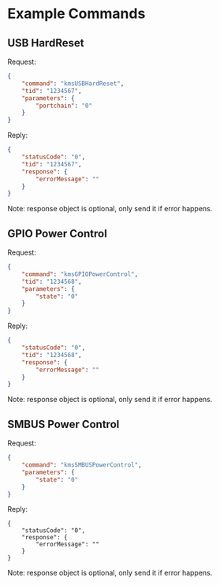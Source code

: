 # Example Commands

## USB HardReset
Request:

```json
{
	"command": "kmsUSBHardReset",
    "tid": "1234567",
	"parameters": {
		"portchain": "0"
	}
}
```

Reply:

```json
{
    "statusCode": "0",
    "tid": "1234567",
    "response": {
        "errorMessage": ""
    }
}
```

Note: response object is optional, only send it if error happens.

## GPIO Power Control

Request:

```json
{
    "command": "kmsGPIOPowerControl",
    "tid": "1234568",
    "parameters": {
        "state": "0"
    }
}
```

Reply:
```json
{
    "statusCode": "0",
    "tid": "1234568",
    "response": {
        "errorMessage": ""
    }
}
```

Note: response object is optional, only send it if error happens.

## SMBUS Power Control
Request:

```json
{
    "command": "kmsSMBUSPowerControl",
    "parameters": {
        "state": "0"
    }
}
```

Reply:
```
{
    "statusCode": "0",
    "response": {
        "errorMessage": ""
    }
}
```

Note: response object is optional, only send it if error happens.

